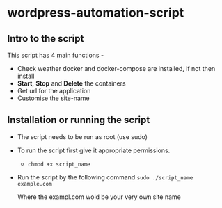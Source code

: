 # wordpress-automation-script
## Intro to the script 
This script has 4 main functions -
- Check weather docker and docker-compose are installed, if not then install
- **Start**, **Stop** and **Delete** the containers 
- Get url for the application
- Customise the site-name

## Installation or running the script
- The script needs to be run as root (use sudo)
- To run the script first give it appropriate permissions.
    - `chmod +x script_name`
- Run the script by the following command `sudo ./script_name example.com` 
  
  Where the exampl.com wold be your very own site name
  

